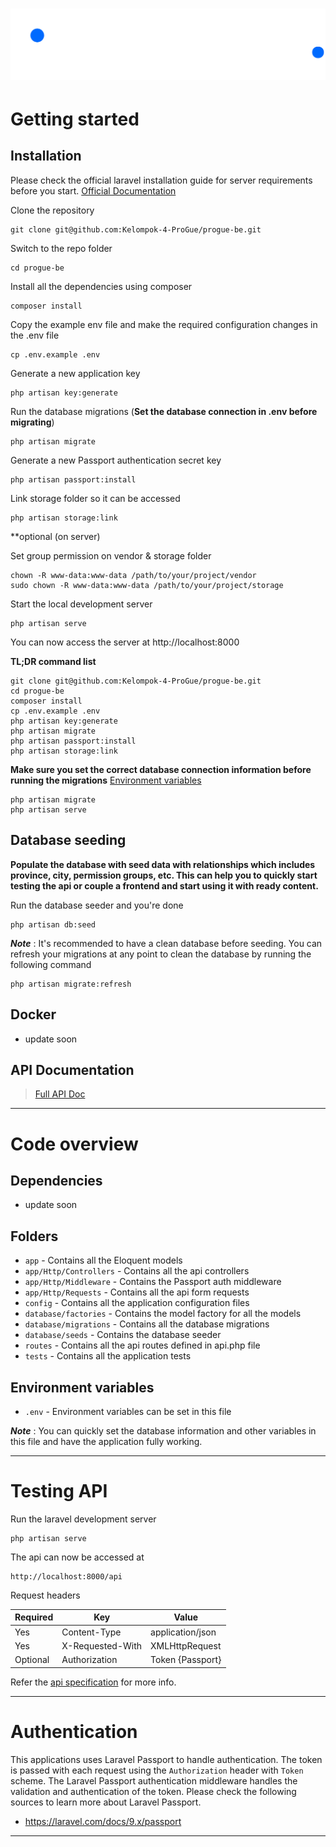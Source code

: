 # ![Progue Light Logo](public/progue-logo.svg)

# Getting started

## Installation

Please check the official laravel installation guide for server requirements before you start. [Official Documentation](https://laravel.com/docs/8.x/installation#installation)

Clone the repository

    git clone git@github.com:Kelompok-4-ProGue/progue-be.git

Switch to the repo folder

    cd progue-be

Install all the dependencies using composer

    composer install

Copy the example env file and make the required configuration changes in the .env file

    cp .env.example .env

Generate a new application key

    php artisan key:generate

Run the database migrations (**Set the database connection in .env before migrating**)

    php artisan migrate

Generate a new Passport authentication secret key

    php artisan passport:install

Link storage folder so it can be accessed

    php artisan storage:link

**optional (on server)

Set group permission on vendor & storage folder

    chown -R www-data:www-data /path/to/your/project/vendor
    sudo chown -R www-data:www-data /path/to/your/project/storage

Start the local development server

    php artisan serve

You can now access the server at http://localhost:8000

**TL;DR command list**

    git clone git@github.com:Kelompok-4-ProGue/progue-be.git
    cd progue-be
    composer install
    cp .env.example .env
    php artisan key:generate
    php artisan migrate
    php artisan passport:install
    php artisan storage:link
    
**Make sure you set the correct database connection information before running the migrations** [Environment variables](#environment-variables)

    php artisan migrate
    php artisan serve

## Database seeding

**Populate the database with seed data with relationships which includes province, city, permission groups, etc. This can help you to quickly start testing the api or couple a frontend and start using it with ready content.**

Run the database seeder and you're done

    php artisan db:seed

***Note*** : It's recommended to have a clean database before seeding. You can refresh your migrations at any point to clean the database by running the following command

    php artisan migrate:refresh
    
## Docker

- update soon

## API Documentation

> [Full API Doc](https://documenter.getpostman.com/view/10035045/Uz5GmvCq)

----------

# Code overview

## Dependencies

- update soon

## Folders

- `app` - Contains all the Eloquent models
- `app/Http/Controllers` - Contains all the api controllers
- `app/Http/Middleware` - Contains the Passport auth middleware
- `app/Http/Requests` - Contains all the api form requests
- `config` - Contains all the application configuration files
- `database/factories` - Contains the model factory for all the models
- `database/migrations` - Contains all the database migrations
- `database/seeds` - Contains the database seeder
- `routes` - Contains all the api routes defined in api.php file
- `tests` - Contains all the application tests

## Environment variables

- `.env` - Environment variables can be set in this file

***Note*** : You can quickly set the database information and other variables in this file and have the application fully working.

----------

# Testing API

Run the laravel development server

    php artisan serve

The api can now be accessed at

    http://localhost:8000/api

Request headers

| **Required** 	| **Key**           | **Value**         |
|---------------|-------------------|-------------------|
| Yes      	    | Content-Type     	| application/json 	|
| Yes      	    | X-Requested-With 	| XMLHttpRequest   	|
| Optional 	    | Authorization    	| Token {Passport}  |

Refer the [api specification](#api-specification) for more info.

----------
 
# Authentication
 
This applications uses Laravel Passport to handle authentication. The token is passed with each request using the `Authorization` header with `Token` scheme. The Laravel Passport authentication middleware handles the validation and authentication of the token. Please check the following sources to learn more about Laravel Passport.
 
- https://laravel.com/docs/9.x/passport

----------